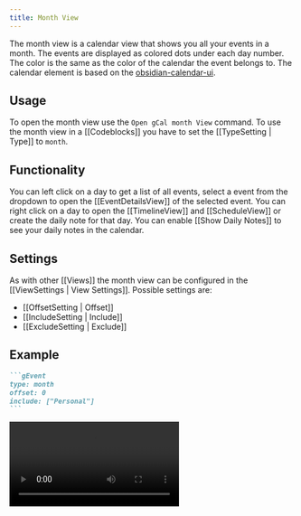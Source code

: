 ```yaml
---
title: Month View
---
```


The month view is a calendar view that shows you all your events in a month.
The events are displayed as colored dots under each day number.
The color is the same as the color of the calendar the event belongs to.
The calendar element is based on the [obsidian-calendar-ui](https://github.com/liamcain/obsidian-calendar-ui).

## Usage

To open the month view use the `Open gCal month View` command.
To use the month view in a [[Codeblocks]] you have to set the [[TypeSetting | Type]] to `month`.

## Functionality

You can left click on a day to get a list of all events, select a event from the dropdown to open the [[EventDetailsView]] of the selected event.
You can right click on a day to open the [[TimelineView]] and [[ScheduleView]] or create the daily note for that day.
You can enable [[Show Daily Notes]] to see your daily notes in the calendar.

## Settings

As with other [[Views]] the month view can be configured in the [[ViewSettings | View Settings]].
Possible settings are:

- [[OffsetSetting | Offset]]
- [[IncludeSetting | Include]]
- [[ExcludeSetting | Exclude]]

## Example

~~~md
```gEvent
type: month
offset: 0
include: ["Personal"]
```
~~~

<video src="monthViewExample.mp4" controls title="Month View Example"></video>
